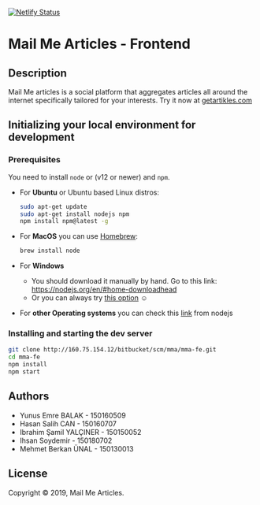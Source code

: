 [![Netlify Status](https://api.netlify.com/api/v1/badges/5579ba4d-d4a0-4d03-a960-0abdcbb625b8/deploy-status)](https://app.netlify.com/sites/happy-heisenberg-537d44/deploys)

# Mail Me Articles - Frontend

## Description

Mail Me articles is a social platform that aggregates articles all
around the internet specifically tailored for your interests. Try it now at
[getartikles.com](getartikles.com)

<!-- Add screenshots here when finished -->

## Initializing your local environment for development

### Prerequisites

You need to install `node` or (v12 or newer) and `npm`.

- For **Ubuntu** or Ubuntu based Linux distros:

  ```sh
  sudo apt-get update
  sudo apt-get install nodejs npm
  npm install npm@latest -g
  ```

- For **MacOS** you can use [Homebrew](https://brew.sh/):

  ```sh
  brew install node
  ```

- For **Windows**
  - You should download it manually by hand. Go to this link:
    https://nodejs.org/en/#home-downloadhead
  - Or you can always try [this
    option](https://www.google.com/search?q=how+to+install+linux)
    ☺️
- For **other Operating systems** you can check this
  [link](https://nodejs.org/en/download/package-manager/) from
  nodejs

### Installing and starting the dev server

```sh
git clone http://160.75.154.12/bitbucket/scm/mma/mma-fe.git
cd mma-fe
npm install
npm start
```

## Authors

- Yunus Emre BALAK - 150160509
- Hasan Salih CAN - 150160707
- Ibrahim Şamil YALÇINER - 150150052
- Ihsan Soydemir - 150180702
- Mehmet Berkan ÜNAL - 150130013

## License

Copyright © 2019, Mail Me Articles.

